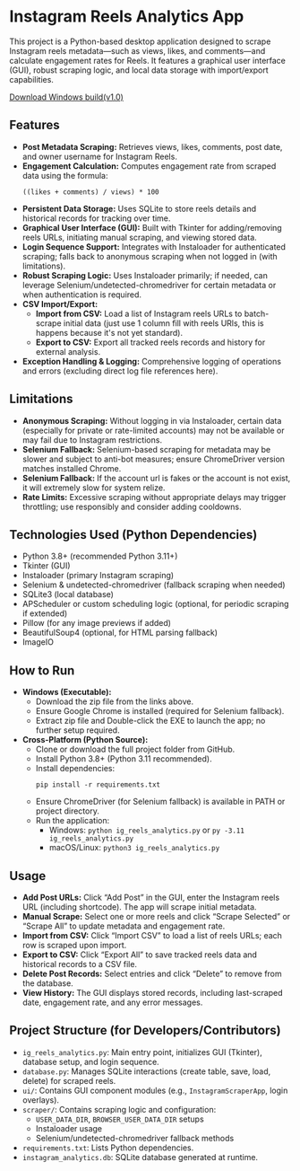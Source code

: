 <!DOCTYPE html>
<html lang="en">
<head>
  <meta charset="UTF-8">
  <h1>Instagram Reels Analytics App</h1>
</head>
<body>

<p>This project is a Python-based desktop application designed to scrape Instagram reels metadata—such as views, likes, and comments—and calculate engagement rates for Reels. It features a graphical user interface (GUI), robust scraping logic, and local data storage with import/export capabilities.</p>

<p><a href="https://github.com/NandoXu/ig_reels_analytics/releases/tag/Windows_V.1.0">Download Windows build(v1.0)</a></p>

<h2>Features</h2>
<ul>
  <li><strong>Post Metadata Scraping:</strong> Retrieves views, likes, comments, post date, and owner username for Instagram Reels.</li>
  <li><strong>Engagement Calculation:</strong> Computes engagement rate from scraped data using the formula:
    <pre><code>((likes + comments) / views) * 100</code></pre>
  </li>
  <li><strong>Persistent Data Storage:</strong> Uses SQLite to store reels details and historical records for tracking over time.</li>
  <li><strong>Graphical User Interface (GUI):</strong> Built with Tkinter for adding/removing reels URLs, initiating manual scraping, and viewing stored data.</li>
  <li><strong>Login Sequence Support:</strong> Integrates with Instaloader for authenticated scraping; falls back to anonymous scraping when not logged in (with limitations).</li>
  <li><strong>Robust Scraping Logic:</strong> Uses Instaloader primarily; if needed, can leverage Selenium/undetected-chromedriver for certain metadata or when authentication is required.</li>
  <li><strong>CSV Import/Export:</strong>
    <ul>
      <li><strong>Import from CSV:</strong> Load a list of Instagram reels URLs to batch-scrape initial data (just use 1 column fill with reels URls, this is happens because it's not yet standard).</li>
      <li><strong>Export to CSV:</strong> Export all tracked reels records and history for external analysis.</li>
    </ul>
  </li>
  <li><strong>Exception Handling & Logging:</strong> Comprehensive logging of operations and errors (excluding direct log file references here).</li>
</ul>

<h2>Limitations</h2>
<ul>
  <li><strong>Anonymous Scraping:</strong> Without logging in via Instaloader, certain data (especially for private or rate-limited accounts) may not be available or may fail due to Instagram restrictions.</li>
  <li><strong>Selenium Fallback:</strong> Selenium-based scraping for metadata may be slower and subject to anti-bot measures; ensure ChromeDriver version matches installed Chrome.</li>
  <li><strong>Selenium Fallback:</strong> If the account url is fakes or the account is not exist, it will extremely slow for system relize.</li>
  <li><strong>Rate Limits:</strong> Excessive scraping without appropriate delays may trigger throttling; use responsibly and consider adding cooldowns.</li>
</ul>

<h2>Technologies Used (Python Dependencies)</h2>
<ul>
  <li>Python 3.8+ (recommended Python 3.11+)</li>
  <li>Tkinter (GUI)</li>
  <li>Instaloader (primary Instagram scraping)</li>
  <li>Selenium & undetected-chromedriver (fallback scraping when needed)</li>
  <li>SQLite3 (local database)</li>
  <li>APScheduler or custom scheduling logic (optional, for periodic scraping if extended)</li>
  <li>Pillow (for any image previews if added)</li>
  <li>BeautifulSoup4 (optional, for HTML parsing fallback)</li>
  <li>ImageIO</li>
</ul>

<h2>How to Run</h2>
<ul>
  <li><strong>Windows (Executable):</strong>
    <ul>
      <li>Download the zip file from the links above.</li>
      <li>Ensure Google Chrome is installed (required for Selenium fallback).</li>
      <li>Extract zip file and Double-click the EXE to launch the app; no further setup required.</li>
    </ul>
  </li>
  <li><strong>Cross-Platform (Python Source):</strong>
    <ul>
      <li>Clone or download the full project folder from GitHub.</li>
      <li>Install Python 3.8+ (Python 3.11 recommended).</li>
      <li>Install dependencies:
        <pre><code>pip install -r requirements.txt</code></pre>
      </li>
      <li>Ensure ChromeDriver (for Selenium fallback) is available in PATH or project directory.</li>
      <li>Run the application:
        <ul>
          <li>Windows: <code>python ig_reels_analytics.py</code> or <code>py -3.11 ig_reels_analytics.py</code></li>
          <li>macOS/Linux: <code>python3 ig_reels_analytics.py</code></li>
        </ul>
      </li>
    </ul>
  </li>
</ul>

<h2>Usage</h2>
<ul>
  <li><strong>Add Post URLs:</strong> Click “Add Post” in the GUI, enter the Instagram reels URL (including shortcode). The app will scrape initial metadata.</li>
  <li><strong>Manual Scrape:</strong> Select one or more reels and click “Scrape Selected” or “Scrape All” to update metadata and engagement rate.</li>
  <li><strong>Import from CSV:</strong> Click “Import CSV” to load a list of reels URLs; each row is scraped upon import.</li>
  <li><strong>Export to CSV:</strong> Click “Export All” to save tracked reels data and historical records to a CSV file.</li>
  <li><strong>Delete Post Records:</strong> Select entries and click “Delete” to remove from the database.</li>
  <li><strong>View History:</strong> The GUI displays stored records, including last-scraped date, engagement rate, and any error messages.</li>
</ul>

<h2>Project Structure (for Developers/Contributors)</h2>
<ul>
  <li><code>ig_reels_analytics.py</code>: Main entry point, initializes GUI (Tkinter), database setup, and login sequence.</li>
  <li><code>database.py</code>: Manages SQLite interactions (create table, save, load, delete) for scraped reels.</li>
  <li><code>ui/</code>: Contains GUI component modules (e.g., <code>InstagramScraperApp</code>, login overlays).</li>
  <li><code>scraper/</code>: Contains scraping logic and configuration:
    <ul>
      <li><code>USER_DATA_DIR</code>, <code>BROWSER_USER_DATA_DIR</code> setups</li>
      <li>Instaloader usage</li>
      <li>Selenium/undetected-chromedriver fallback methods</li>
    </ul>
  </li>
  <li><code>requirements.txt</code>: Lists Python dependencies.</li>
  <li><code>instagram_analytics.db</code>: SQLite database generated at runtime.</li>
</ul>

</body>
</html>
